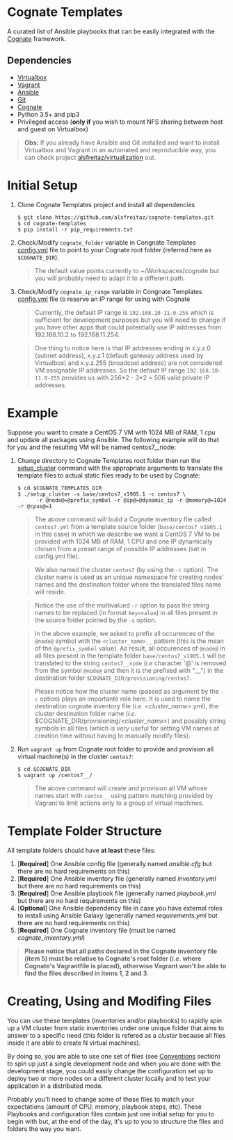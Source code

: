 # Cognate Templates

A curated list of Ansible playbooks that can be easily integrated with the [Cognate](https://github.com/alsfreitaz/cognate) framework.

## Dependencies

* [Virtualbox](https://www.virtualbox.org/)
* [Vagrant](https://www.vagrantup.com/)
* [Ansible](https://docs.ansible.com/ansible/latest/index.html)
* [Git](https://git-scm.com/)
* [Cognate](https://github.com/alsfreitaz/cognate)
* Python 3.5+ and pip3
* Privileged access (**only if** you wish to mount NFS sharing between host and guest on Virtualbox)

> **Obs:** If you already have Ansible and Git installed and want to install Virtualbox and Vagrant in an automated and reproducible way, you can check project [alsfreitaz/virtualization](https://github.com/alsfreitaz/virtualization) out.

# Initial Setup

1. Clone Cognate Templates project and install all dependencies

    ```
    $ git clone https://github.com/alsfreitaz/cognate-templates.git
    $ cd cognate-templates
    $ pip install -r pip_requirements.txt
    ```
    
2. Check/Modify `cognate_folder` variable in Congnate Templates [config.yml](config.yml) file to point to your Cognate root folder (referred here as `$COGNATE_DIR`).

    > The default value points currently to ~/Workspaces/cognate but you will probably need to adapt it to a different path.

3. Check/Modify `cognate_ip_range` variable in Congnate Templates [config.yml](config.yml) file to reserve an IP range for using with Cognate

    > Currently, the default IP range is `192.168.10-11.0-255` which is sufficient for development purposes but you will need to change if you have other apps that could potentially use IP addresses from 192.168.10.2 to 192.168.11.254.

    > One thing to notice here is that IP addresses ending in x.y.z.0 (subnet address), x.y.z.1 (default gateway address used by Virtualbox) and x.y.z.255 (broadcast address) are not considered VM assignable IP addresses. So the default IP range `192.168.10-11.0-255` provides us with 256\*2 - 3\*2 = 506 valid private IP addresses.

# Example

Suppose you want to create a CentOS 7 VM with 1024 MB of RAM, 1 cpu and update all packages using Ansible. The following example will do that for you and the resulting VM will be named centos7__node:

1. Change directory to Cognate Templates root folder then run the [setup_cluster](setup_cluster) command with the appropriate arguments to translate the template files to actual static files ready to be used by Cognate:

    ```
    $ cd $COGNATE_TEMPLATES_DIR
    $ ./setup_cluster -s base/centos7_v1905.1 -c centos7 \
          -r @node@=@prefix_symbol -r @ip@=@dynamic_ip -r @memory@=1024 -r @cpus@=1 
    ```
    
    > The above command will build a Cognate inventory file called `centos7.yml` from a template source folder (`base/centos7_v1905.1` in this case) in which we describe we want a CentOS 7 VM to be provided with 1024 MB of RAM, 1 CPU and one IP dynamically chosen from a preset range of possible IP addresses (set in config.yml file). 
    
    > We also named the cluster `centos7` (by using the `-c` option). The cluster name is used as an unique namespace for creating nodes' names and the destination folder where the translated files name will reside.
    
    > Notice the use of the multivalued `-r` option to pass the string names to be replaced (in format `key=value`) in all files present in the source folder pointed by the `-s` option.
    
    > In the above example, we asked to prefix all occurences of the `@node@` symbol with the `<cluster_name>__` pattern (this is the mean of the `@prefix_symbol` value). As result, all occurences of `@node@` in all files present in the template folder `base/centos7_v1905.1` will be translated to the string `centos7__node` (*i.e* character '@' is removed from the symbol `@node@` and then it is the prefixed with "<clustername>__") in the destination folder `$COGNATE_DIR/provisioning/centos7`.
    
    > Please notice how the cluster name (passed as argument by the `-c` option) plays an importante role here. It is used to name the destination cognate inventory file (*i.e.* *<cluster_name>*.yml), the cluster destination folder name (*i.e.* $COGNATE_DIR/provisioning/*<cluster_name>*) and possibly string symbols in all files (which is *very* useful for setting VM names at creation time without having to manually modify files).
    
2. Run `vagrant up` from Cognate root folder to provide and provision all virtual machine(s) in the cluster `centos7`:

    ```
    $ cd $COGNATE_DIR
    $ vagrant up /centos7__/ 
    ```
    
    > The above command will create and provision all VM whose names start with `centos__` using pattern matching provided by Vagrant to limit actions only to a group of virtual machines.

# Template Folder Structure

All template folders should have **at least** these files:

1. [**Required**] One Ansible config file (generally named *ansible.cfg* but there are no hard requirements on this)
2. [**Required**] One Ansible inventory file (generally named *inventory.yml* but there are no hard requirements on this)
3. [**Required**] One Ansible playbook file (generally named *playbook.yml* but there are no hard requirements on this)
4. [**Optional**] One Ansible dependency file in case you have external roles to install using Ansible Galaxy (generally named *requirements.yml* but there are no hard requirements on this)
5. [**Required**] One Cognate inventory file (must be named  *cognate_inventory.yml*)

> **Please notice that all paths declared in the Cognate inventory file (item 5) must be relative to Cognate's root folder (*i.e.* where Cognate's Vagrantfile is placed), otherwise Vagrant won't be able to find the files described in items 1, 2 and 3**.

# Creating, Using and Modifing Files

You can use these templates (inventories and/or playbooks) to rapidly spin up a VM cluster from static inventories under one unique folder that aims to answer to a specific need (this folder is refered as a *cluster* because all files inside it are able to create N virtual machines). 

By doing so, you are able to use one set of files (see [Conventions](#conventions) section) to spin up just a single development node and when you are done with the development stage, you could easily change the configuration set up to deploy two or more nodes on a different cluster locally and to test your application in a distributed mode.

Probably you'll need to change some of these files to match your expectations (amount of CPU, memory, playbook steps, etc). These Playbooks and configuration files contain just one initial setup for you to begin with but, at the end of the day, it's up to you to structure the files and folders the way you want.
